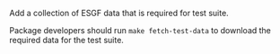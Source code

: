 Add a collection of ESGF data that is required for test suite.

Package developers should run `make fetch-test-data` to download the required data for the test suite.
